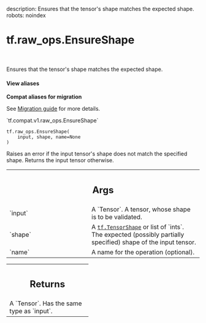 description: Ensures that the tensor's shape matches the expected shape.
robots: noindex

# tf.raw_ops.EnsureShape

<!-- Insert buttons and diff -->

<table class="tfo-notebook-buttons tfo-api nocontent" align="left">

</table>



Ensures that the tensor's shape matches the expected shape.


<section class="expandable">
  <h4 class="showalways">View aliases</h4>
  <p>
<b>Compat aliases for migration</b>
<p>See
<a href="https://www.tensorflow.org/guide/migrate">Migration guide</a> for
more details.</p>
<p>`tf.compat.v1.raw_ops.EnsureShape`</p>
</p>
</section>

<pre class="devsite-click-to-copy prettyprint lang-py tfo-signature-link">
<code>tf.raw_ops.EnsureShape(
    input, shape, name=None
)
</code></pre>



<!-- Placeholder for "Used in" -->

Raises an error if the input tensor's shape does not match the specified shape.
Returns the input tensor otherwise.

<!-- Tabular view -->
 <table class="responsive fixed orange">
<colgroup><col width="214px"><col></colgroup>
<tr><th colspan="2"><h2 class="add-link">Args</h2></th></tr>

<tr>
<td>
`input`<a id="input"></a>
</td>
<td>
A `Tensor`. A tensor, whose shape is to be validated.
</td>
</tr><tr>
<td>
`shape`<a id="shape"></a>
</td>
<td>
A <a href="../../tf/TensorShape.md"><code>tf.TensorShape</code></a> or list of `ints`.
The expected (possibly partially specified) shape of the input tensor.
</td>
</tr><tr>
<td>
`name`<a id="name"></a>
</td>
<td>
A name for the operation (optional).
</td>
</tr>
</table>



<!-- Tabular view -->
 <table class="responsive fixed orange">
<colgroup><col width="214px"><col></colgroup>
<tr><th colspan="2"><h2 class="add-link">Returns</h2></th></tr>
<tr class="alt">
<td colspan="2">
A `Tensor`. Has the same type as `input`.
</td>
</tr>

</table>

